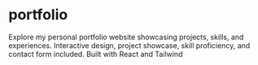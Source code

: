 # portfolio
Explore my personal portfolio website showcasing projects, skills, and experiences. Interactive design, project showcase, skill proficiency, and contact form included. Built with React and Tailwind
